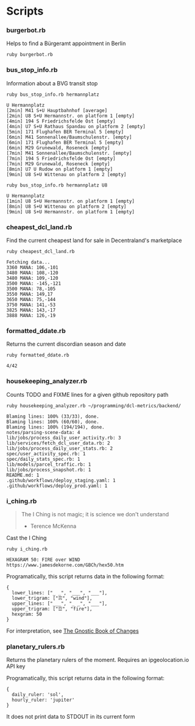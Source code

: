 # Scripts

### burgerbot.rb

Helps to find a Bürgeramt appointment in Berlin

`ruby burgerbot.rb`

### bus_stop_info.rb

Information about a BVG transit stop

```
ruby bus_stop_info.rb hermannplatz

U Hermannplatz
[2min] M41 S+U Hauptbahnhof [average]
[2min] U8 S+U Hermannstr. on platform 1 [empty]
[4min] 194 S Friedrichsfelde Ost [empty]
[4min] U7 S+U Rathaus Spandau on platform 2 [empty]
[5min] 171 Flughafen BER Terminal 5 [empty]
[6min] M41 Sonnenallee/Baumschulenstr. [empty]
[6min] 171 Flughafen BER Terminal 5 [empty]
[6min] M29 Grunewald, Roseneck [empty]
[7min] M41 Sonnenallee/Baumschulenstr. [empty]
[7min] 194 S Friedrichsfelde Ost [empty]
[7min] M29 Grunewald, Roseneck [empty]
[8min] U7 U Rudow on platform 1 [empty]
[9min] U8 S+U Wittenau on platform 2 [empty]

ruby bus_stop_info.rb hermannplatz U8

U Hermannplatz
[1min] U8 S+U Hermannstr. on platform 1 [empty]
[8min] U8 S+U Wittenau on platform 2 [empty]
[9min] U8 S+U Hermannstr. on platform 1 [empty]
```

### cheapest_dcl_land.rb

Find the current cheapest land for sale in Decentraland's marketplace

```
ruby cheapest_dcl_land.rb

Fetching data...
3360 MANA: 106,-101
3480 MANA: 108,-120
3480 MANA: 109,-120
3500 MANA: -145,-121
3500 MANA: 78,-105
3550 MANA: 149,17
3650 MANA: 75,-144
3750 MANA: 141,-53
3825 MANA: 143,-17
3888 MANA: 126,-19
```

### formatted_ddate.rb

Returns the current discordian season and date

```
ruby formatted_ddate.rb

4/42
```

### housekeeping_analyzer.rb

Counts TODO and FIXME lines for a given github repository path

```
ruby housekeeping_analyzer.rb ~/programming/dcl-metrics/backend/

Blaming lines: 100% (33/33), done.
Blaming lines: 100% (60/60), done.
Blaming lines: 100% (194/194), done.
notes/parsing-scene-data: 4
lib/jobs/process_daily_user_activity.rb: 3
lib/services/fetch_dcl_user_data.rb: 2
lib/jobs/process_daily_user_stats.rb: 2
spec/user_activity_spec.rb: 1
spec/daily_stats_spec.rb: 1
lib/models/parcel_traffic.rb: 1
lib/jobs/process_snapshot.rb: 1
README.md: 1
.github/workflows/deploy_staging.yaml: 1
.github/workflows/deploy_prod.yaml: 1
```

### i_ching.rb

> The I Ching is not magic; it is science we don't understand
> - Terence McKenna

Cast the I Ching

```
ruby i_ching.rb

HEXAGRAM 50: FIRE over WIND
https://www.jamesdekorne.com/GBCh/hex50.htm
```

Programatically, this script returns data in the following format:

```
{
  lower_lines: ["_ _", "___", "___"],
  lower_trigram: ["☴", "wind"],
  upper_lines: ["___", "_ _", "___"],
  upper_trigram: ["☲", "fire"],
  hexgram: 50
}
```

For interpretation, see [The Gnostic Book of Changes](https://www.jamesdekorne.com/GBCh/GBCh.htm)

### planetary_rulers.rb

Returns the planetary rulers of the moment. Requires an ipgeolocation.io API key

Programatically, this script returns data in the following format:

```
{
  daily_ruler: 'sol',
  hourly_ruler: 'jupiter'
}
```

It does not print data to STDOUT in its current form

